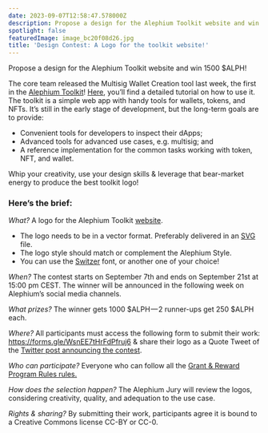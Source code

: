 ```yaml
---
date: 2023-09-07T12:58:47.578000Z
description: Propose a design for the Alephium Toolkit website and win 1500 $ALPH!
spotlight: false
featuredImage: image_bc20f08d26.jpg
title: 'Design Contest: A Logo for the toolkit website!'
---
```


Propose a design for the Alephium Toolkit website and win 1500 \$ALPH!

The core team released the Multisig Wallet Creation tool last week, the first in the <a href="https://alephium.github.io/alephium-toolkit/" >Alephium Toolkit</a>! <a href="https://medium.com/@alephium/alephium-multisig-gui-is-here-4b23bec7e2f" >Here</a>, you’ll find a detailed tutorial on how to use it. The toolkit is a simple web app with handy tools for wallets, tokens, and NFTs. It’s still in the early stage of development, but the long-term goals are to provide:

- Convenient tools for developers to inspect their dApps;
- Advanced tools for advanced use cases, e.g. multisig; and
- A reference implementation for the common tasks working with token, NFT, and wallet.

Whip your creativity, use your design skills & leverage that bear-market energy to produce the best toolkit logo!

### **Here’s the brief:**

_What?_ A logo for the Alephium Toolkit <a href="https://alephium.github.io/alephium-toolkit/" >website</a>.

- The logo needs to be in a vector format. Preferably delivered in an <a href="https://en.wikipedia.org/wiki/SVG" >SVG</a> file.
- The logo style should match or complement the Alephium Style.
- You can use the <a href="https://befonts.com/switzer-font-family.html" >Switzer</a> font, or another one of your choice!

_When?_ The contest starts on September 7th and ends on September 21st at 15:00 pm CEST. The winner will be announced in the following week on Alephium’s social media channels.

_What prizes?_ The winner gets 1000 \$ALPH — 2 runner-ups get 250 \$ALPH each.

_Where?_ All participants must access the following form to submit their work: <a href="https://forms.gle/WsnEE7tHrFdPfruj6" >https://forms.gle/WsnEE7tHrFdPfruj6</a> & share their logo as a Quote Tweet of the <a href="https://twitter.com/alephium/status/1699769612249030844" >Twitter post announcing the contest</a>.

_Who can participate?_ Everyone who can follow all the <a href="https://github.com/alephium/community/blob/master/RewardProgramRules.md" >Grant &amp; Reward Program Rules rules.</a>

_How does the selection happen?_ The Alephium Jury will review the logos, considering creativity, quality, and adequation to the use case.

_Rights & sharing?_ By submitting their work, participants agree it is bound to a Creative Commons license CC-BY or CC-0.
